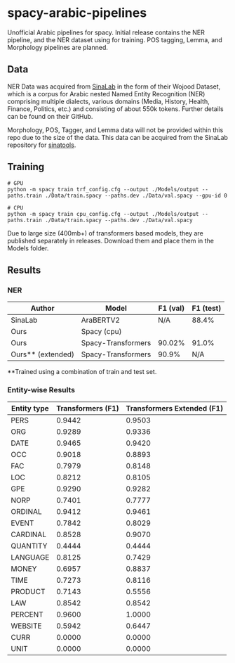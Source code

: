 # spacy-arabic-pipelines
Unofficial Arabic pipelines for spacy. Initial release contains the NER pipeline, and the NER dataset using for training.
POS tagging, Lemma, and Morphology pipelines are planned.


## Data

NER Data was acquired from [SinaLab](https://github.com/SinaLab/ArabicNER) in the form of their Wojood Dataset, 
which is a corpus for Arabic nested Named Entity Recognition (NER) comprising multiple dialects, various domains (Media, History, Health, Finance, Politics, etc.)
and consisting of about 550k tokens. Further details can be found on their GitHub.

Morphology, POS, Tagger, and Lemma data will not be provided within this repo due to the size of the data. This data can
be acquired from the SinaLab repository for [sinatools](https://github.com/SinaLab/sinatools). 

## Training

```
# GPU
python -m spacy train trf_config.cfg --output ./Models/output --paths.train ./Data/train.spacy --paths.dev ./Data/val.spacy --gpu-id 0

# CPU
python -m spacy train cpu_config.cfg --output ./Models/output --paths.train ./Data/train.spacy --paths.dev ./Data/val.spacy
```

Due to large size (400mb+) of transformers based models, they are published separately in releases. 
Download them and place them in the Models folder.

## Results 

### NER


| Author            | Model              | F1 (val) | F1 (test) |
|-------------------|--------------------|----------|-----------|
| SinaLab           | AraBERTV2          | N/A      | 88.4%     |
| Ours              | Spacy (cpu)        |          |           |
| Ours              | Spacy-Transformers | 90.02%   | 91.0%     |
| Ours** (extended) | Spacy-Transformers | 90.9%    | N/A       |

**Trained using a combination of train and test set.

### Entity-wise Results

| Entity type | Transformers (F1) | Transformers Extended (F1) |
|-------------|-------------------|----------------------------|
| PERS        | 0.9442            | 0.9503                     |
| ORG         | 0.9289            | 0.9336                     |
| DATE        | 0.9465            | 0.9420                     |
| OCC         | 0.9018            | 0.8893                     |
| FAC         | 0.7979            | 0.8148                     |
| LOC         | 0.8212            | 0.8105                     |
| GPE         | 0.9290            | 0.9282                     |
| NORP        | 0.7401            | 0.7777                     |
| ORDINAL     | 0.9412            | 0.9461                     |
| EVENT       | 0.7842            | 0.8029                     |
| CARDINAL    | 0.8528            | 0.9070                     |
| QUANTITY    | 0.4444            | 0.4444                     |
| LANGUAGE    | 0.8125            | 0.7429                     |
| MONEY       | 0.6957            | 0.8837                     |
| TIME        | 0.7273            | 0.8116                     |
| PRODUCT     | 0.7143            | 0.5556                     |
| LAW         | 0.8542            | 0.8542                     |
| PERCENT     | 0.9600            | 1.0000                     |
| WEBSITE     | 0.5942            | 0.6447                     |
| CURR        | 0.0000            | 0.0000                     |
| UNIT        | 0.0000            | 0.0000                     |
